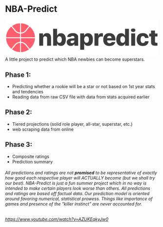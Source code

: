 # NBA-Predict
![the logo bro](/static/predictlogo.png?raw=true "Logo mane")
A little project to predict which NBA newbies can become superstars.

## Phase 1:
- Predicting whether a rookie will be a star or not based on 1st year stats and tendencies
- Reading data from raw CSV file with data from stats acquired earlier

## Phase 2:
- Tiered projections (solid role player, all-star, superstar, etc.)
- web scraping data from online

## Phase 3:
- Composite ratings
- Prediction summary

###### All predictions and ratings are not **promised** to be representative of exactly how good each respective player will ACTUALLY become (but we shall try our best). NBA-Predict is just a fun summer project which in no way is intended to make certain players look worse than others. All predictions and ratings are based off factual data. Our prediction model is oriented around favoring numerical, statistical prowess. Things like importance of games and presence of the "killer instinct" are never accounted for.

###### https://www.youtube.com/watch?v=AZUKEqkyJw0
